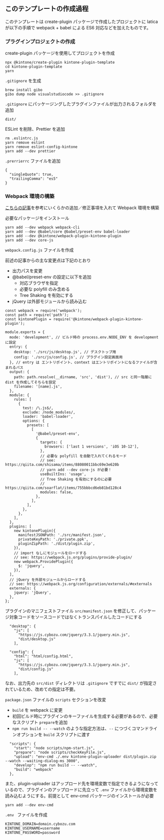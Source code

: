 ## このテンプレートの作成過程

このテンプレートは create-plugin パッケージで作成したプロジェクトに latica が以下の手順で webpack + babel による ES6 対応などを加えたものです。

### プラグインプロジェクトの作成

create-plugin パッケージを使用してプロジェクトを作成

```
npx @kintone/create-plugin kintone-plugin-template
cd kintone-plugin-template
yarn
```

`.gitignore` を生成

```
brew install gibo
gibo dump node visualstudiocode >> .gitignore
```

`.gitignore` にパッケージングしたプラグインファイルが出力されるフォルダを追加

```
dist/
```

ESLint を削除、Prettier を追加

```
rm .eslintrc.js
yarn remove eslint
yarn remove eslint-config-kintone
yarn add --dev prettier
```

`.prerrierrc` ファイルを追加

```
{
  "singleQuote": true,
  "trailingComma": "es5"
}
```

### Webpack 環境の構築

[こちらの記事](https://qiita.com/yamaryu0508/items/fa68fb83dabd04fae3cc)を参考にいくらかの追加／修正事項を入れて Webpack 環境を構築

必要なパッケージをインストール

```
yarn add --dev webpack webpack-cli
yarn add --dev @babel/core @babel/preset-env babel-loader
yarn add --dev @kintone/webpack-plugin-kintone-plugin
yarn add --dev core-js
```

`webpack.config.js` ファイルを作成

前述の記事からの主な変更点は下記のとおり

- 出力パスを変更
- @babel/preset-env の設定に以下を追加
  - 対応ブラウザを指定
  - 必要な polyfill のみ含める
  - Tree Shaking を有効にする
- jQuery は外部モジュールから読み込む

```
const webpack = require('webpack');
const path = require('path');
const kintonePlugin = require('@kintone/webpack-plugin-kintone-plugin');

module.exports = {
  mode: 'development', // ビルド時の process.env.NODE_ENV を development に設定
  entry: {
    desktop: './src/js/desktop.js', // デスクトップ用
    config: './src/js/config.js', // プラグイン設定画面用
  }, // entry は エントリポイント、context はエントリポイントになるファイルが含まれるパス
  output: {
    path: path.resolve(__dirname, 'src', 'dist'), // src と同一階層に dist を作成してそちらを設定
    filename: '[name].js',
  },
  module: {
    rules: [
      {
        test: /\.js$/,
        exclude: /node_modules/,
        loader: 'babel-loader',
        options: {
          presets: [
            [
              '@babel/preset-env',
              {
                targets: {
                  browsers: ['last 1 versions', 'iOS 10-12'],
                },
                // 必要な polyfill を自動で入れてくれるモード
                // see: https://qiita.com/shisama/items/88080011bbc69e3e620b
                // yarn add --dev core-js が必要！
                useBuiltIns: 'usage',
                // Tree Shaking を有効にするのに必要
                // https://qiita.com/soarflat/items/755bbbcd6eb81bd128c4
                modules: false,
              },
            ],
          ],
        },
      },
    ],
  },
  plugins: [
    new kintonePlugin({
      manifestJSONPath: './src/manifest.json',
      privateKeyPath: './private.ppk',
      pluginZipPath: './dist/plugin.zip',
    }),
    // import なしにモジュールをロードする
    // see: https://webpack.js.org/plugins/provide-plugin/
    new webpack.ProvidePlugin({
      $: 'jquery',
    }),
  ],
  // jQuery を外部モジュールからロードする
  // see: https://webpack.js.org/configuration/externals/#externals
  externals: {
    jquery: 'jQuery',
  },
};
```

プラグインのマニフェストファイル `src/manifest.json` を修正して、パッケージ対象コードをソースコードではなくトランスパイルしたコードにする

```
  "desktop": {
    "js": [
      "https://js.cybozu.com/jquery/3.3.1/jquery.min.js",
      "dist/desktop.js"
    ],
```

```
  "config": {
    "html": "html/config.html",
    "js": [
      "https://js.cybozu.com/jquery/3.3.1/jquery.min.js",
      "dist/config.js"
    ],
```

なお、出力先の `src/dist` ディレクトリは `.gitignore` ですでに `dist/` が指定されているため、改めての指定は不要。

`package.json` ファイルの `scripts` セクションを改変

- `build` を webpack に変更
- 初回ビルド時にプラグインのキーファイルを生成する必要があるので、必要なスクリプト `prepare`を追加
- `npm run build -- --watch` のような指定方法は、`--` につづくコマンドラインオプションを `build` スクリプトに渡す

```
  "scripts": {
    "start": "node scripts/npm-start.js",
    "prepare": "node scripts/checkKeyFile.js",
    "upload": "env-cmd ./.env kintone-plugin-uploader dist/plugin.zip --watch --waiting-dialog-ms 3000",
    "develop": "npm run build -- --watch",
    "build": "webpack"
  },
```

また、plugin-uploader はアップロード先を環境変数で指定できるようになっているので、プラグインのアップロードに先立って `.env` ファイルから環境変数を読み込むようにする。前提として env-cmd パッケージのインストールが必要

```
yarn add --dev env-cmd
```

`.env ` ファイルを作成

```
KINTONE_DOMAIN=domain.cybozu.com
KINTONE_USERNAME=username
KINTONE_PASSWORD=password
```

